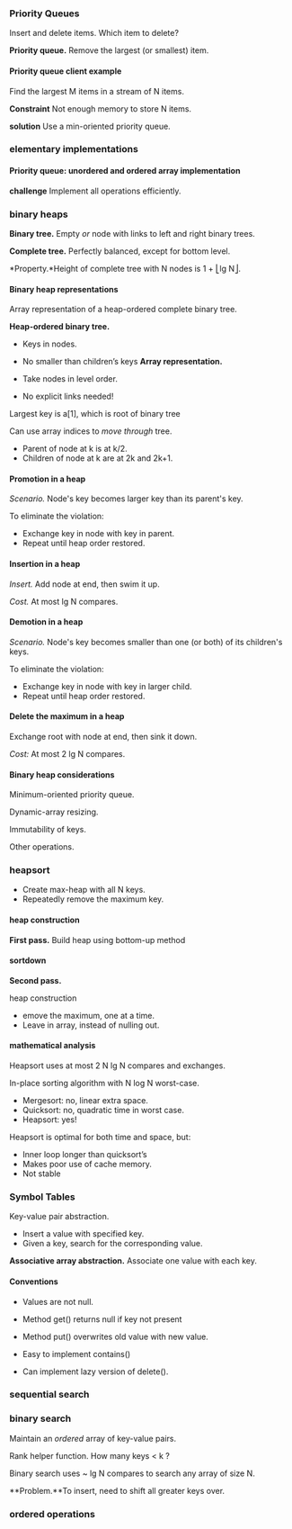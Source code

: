 ### Priority Queues

Insert and delete items. Which item to delete?

**Priority queue.** Remove the largest (or smallest) item.

#### Priority queue client example

Find the largest M items in a stream of N items.

**Constraint** Not enough memory to store N items.

**solution** Use a min-oriented priority queue.### elementary implementations

#### Priority queue: unordered and ordered array implementation

**challenge** Implement all operations efficiently.

### binary heaps

**Binary tree.** Empty *or* node with links to left and right binary trees.

**Complete tree.** Perfectly balanced, except for bottom level.*Property.*Height of complete tree with N nodes is 1 + ⎣lg N⎦.

#### Binary heap representations

Array representation of a heap-ordered complete binary tree.

**Heap-ordered binary tree.*** Keys in nodes.* No smaller than children’s keys**Array representation.**

* Take nodes in level order. 
* No explicit links needed!



Largest key is a[1], which is root of binary tree

Can use array indices to *move through* tree.

* Parent of node at k is at k/2.* Children of node at k are at 2k and 2k+1.

#### Promotion in a heap

*Scenario.* Node's key becomes larger key than its parent's key.

To eliminate the violation:
* Exchange key in node with key in parent. 
* Repeat until heap order restored.

#### Insertion in a heap

*Insert.* Add node at end, then swim it up. 

*Cost.* At most lg N compares.

#### Demotion in a heap
*Scenario.* Node's key becomes smaller than one (or both) of its children's keys.To eliminate the violation:

* Exchange key in node with key in larger child. 
* Repeat until heap order restored.


#### Delete the maximum in a heap

Exchange root with node at end, then sink it down.

*Cost:* At most 2 lg N compares.


#### Binary heap considerations

Minimum-oriented priority queue.
Dynamic-array resizing.

Immutability of keys.

Other operations.


###  heapsort

* Create max-heap with all N keys. 
* Repeatedly remove the maximum key.#### heap construction
**First pass.**
Build heap using bottom-up method

#### sortdown
**Second pass.**
heap construction* emove the maximum, one at a time.* Leave in array, instead of nulling out.#### mathematical analysis
Heapsort uses at most 2 N lg N compares and exchanges.In-place sorting algorithm with N log N worst-case.

* Mergesort: no, linear extra space.
* Quicksort: no, quadratic time in worst case.
* Heapsort: yes!

Heapsort is optimal for both time and space, but:

* Inner loop longer than quicksort’s
* Makes poor use of cache memory.
* Not stable

### Symbol Tables

Key-value pair abstraction.

* Insert a value with specified key.* Given a key, search for the corresponding value.

**Associative array abstraction.** Associate one value with each key.

#### Conventions
* Values are not null.
* Method get() returns null if key not present
* Method put() overwrites old value with new value.

* Easy to implement contains()
* Can implement lazy version of delete().

### sequential search

### binary search

Maintain an *ordered* array of key-value pairs.

Rank helper function. How many keys < k ?

Binary search uses ~ lg N compares to search any array of size N.

**Problem.**To insert, need to shift all greater keys over.

### ordered operations